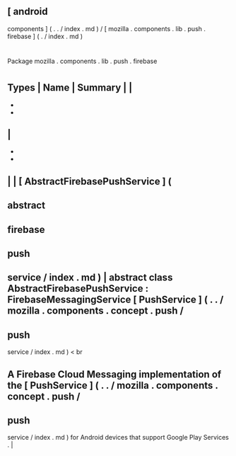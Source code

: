 [
android
-
components
]
(
.
.
/
index
.
md
)
/
[
mozilla
.
components
.
lib
.
push
.
firebase
]
(
.
/
index
.
md
)
#
#
Package
mozilla
.
components
.
lib
.
push
.
firebase
#
#
#
Types
|
Name
|
Summary
|
|
-
-
-
|
-
-
-
|
|
[
AbstractFirebasePushService
]
(
-
abstract
-
firebase
-
push
-
service
/
index
.
md
)
|
abstract
class
AbstractFirebasePushService
:
FirebaseMessagingService
[
PushService
]
(
.
.
/
mozilla
.
components
.
concept
.
push
/
-
push
-
service
/
index
.
md
)
<
br
>
A
Firebase
Cloud
Messaging
implementation
of
the
[
PushService
]
(
.
.
/
mozilla
.
components
.
concept
.
push
/
-
push
-
service
/
index
.
md
)
for
Android
devices
that
support
Google
Play
Services
.
|
